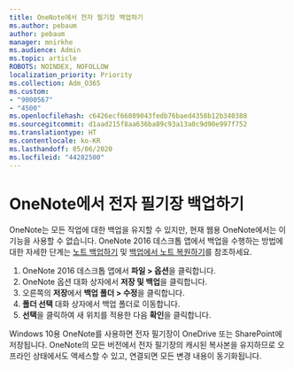 ```yaml
---
title: OneNote에서 전자 필기장 백업하기
ms.author: pebaum
author: pebaum
manager: mnirkhe
ms.audience: Admin
ms.topic: article
ROBOTS: NOINDEX, NOFOLLOW
localization_priority: Priority
ms.collection: Adm_O365
ms.custom:
- "9000567"
- "4500"
ms.openlocfilehash: c6426ecf66089043fedb76baed4358b12b340388
ms.sourcegitcommit: d1aad215f8aa636ba89c93a13a0c9d90e997f752
ms.translationtype: HT
ms.contentlocale: ko-KR
ms.lasthandoff: 05/06/2020
ms.locfileid: "44282500"
---
```

# <a name="backup-notebooks-in-onenote"></a>OneNote에서 전자 필기장 백업하기

OneNote는 모든 작업에 대한 백업을 유지할 수 있지만, 현재 웹용 OneNote에서는 이 기능을 사용할 수 없습니다. OneNote 2016 데스크톱 앱에서 백업을 수행하는 방법에 대한 자세한 단계는 [노트 백업하기](https://support.office.com/article/back-up-notes-f58b34b0-611d-435e-87fa-7942a1767af4#id0eaabaaa=2016,_2013,_2010) 및 [백업에서 노트 복원하기](https://support.microsoft.com/office/restore-notes-from-a-backup-5daf9cb0-6769-4998-a5de-f044fdd0d831)를 참조하세요.

1. OneNote 2016 데스크톱 앱에서 **파일 > 옵션**을 클릭합니다.
2. OneNote 옵션 대화 상자에서 **저장 및 백업**을 클릭합니다.
3. 오른쪽의 **저장**에서 **백업 폴더 > 수정**을 클릭합니다.
4. **폴더 선택** 대화 상자에서 백업 폴더로 이동합니다.
5. **선택**을 클릭하여 새 위치를 적용한 다음 **확인**을 클릭합니다.

Windows 10용 OneNote를 사용하면 전자 필기장이 OneDrive 또는 SharePoint에 저장됩니다. OneNote의 모든 버전에서 전자 필기장의 캐시된 복사본을 유지하므로 오프라인 상태에서도 액세스할 수 있고, 연결되면 모든 변경 내용이 동기화됩니다.
